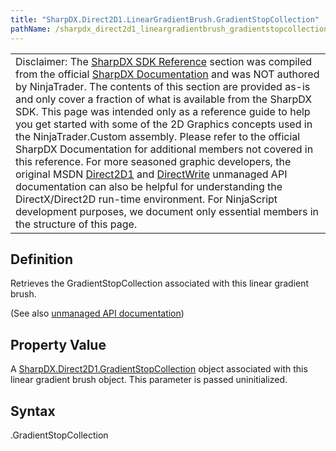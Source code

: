 ```yaml
---
title: "SharpDX.Direct2D1.LinearGradientBrush.GradientStopCollection"
pathName: /sharpdx_direct2d1_lineargradientbrush_gradientstopcollection
---
```


|  |
| --- |
| Disclaimer: The [SharpDX SDK Reference](/docs/desktop/sharpdx_sdk_reference) section was compiled from the official [SharpDX Documentation](http://sharpdx.org/) and was NOT authored by NinjaTrader.  The contents of this section are provided as-is and only cover a fraction of what is available from the SharpDX SDK.  This page was intended only as a reference guide to help you get started with some of the 2D Graphics concepts used in the NinjaTrader.Custom assembly.  Please refer to the official SharpDX Documentation for additional members not covered in this reference.  For more seasoned graphic developers, the original MSDN [Direct2D1](https://msdn.microsoft.com/en-us/library/windows/desktop/dd370990.aspx) and [DirectWrite](https://msdn.microsoft.com/en-us/library/windows/desktop/dd368038.aspx) unmanaged API documentation can also be helpful for understanding the DirectX/Direct2D run-time environment. For NinjaScript development purposes, we document only essential members in the structure of this page. |

## Definition

Retrieves the GradientStopCollection associated with this linear gradient brush.

(See also [unmanaged API documentation](https://msdn.microsoft.com/en-us/library/dd371492.aspx))

## Property Value

A [SharpDX.Direct2D1.GradientStopCollection](/docs/desktop/sharpdx_direct2d1_gradientstopcollection) object associated with this linear gradient brush object. This parameter is passed uninitialized.

## Syntax

<lineargradientbrush>.GradientStopCollection
